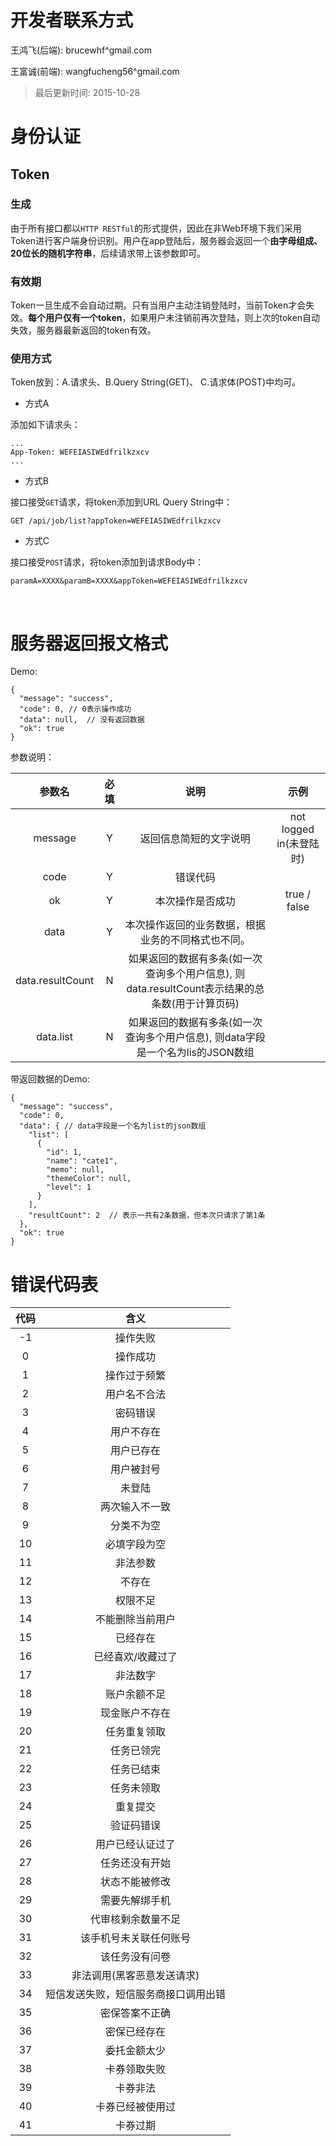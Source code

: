 # 开发者联系方式

王鸿飞(后端): brucewhf^gmail.com

王富诚(前端): wangfucheng56^gmail.com



> 最后更新时间: 2015-10-28



# 身份认证

## Token

### 生成

由于所有接口都以`HTTP RESTful`的形式提供，因此在非Web环境下我们采用Token进行客户端身份识别。用户在app登陆后，服务器会返回一个**由字母组成、20位长的随机字符串**，后续请求带上该参数即可。



### 有效期

Token一旦生成不会自动过期。只有当用户主动注销登陆时，当前Token才会失效。**每个用户仅有一个token**，如果用户未注销前再次登陆，则上次的token自动失效，服务器最新返回的token有效。



### 使用方式

Token放到：A.请求头、B.Query String(GET)、 C.请求体(POST)中均可。

- 方式A

添加如下请求头：

``` 
...
App-Token: WEFEIASIWEdfrilkzxcv
...
```

- 方式B

接口接受`GET`请求，将token添加到URL Query String中：

``` 
GET /api/job/list?appToken=WEFEIASIWEdfrilkzxcv
```

- 方式C

接口接受`POST`请求，将token添加到请求Body中：

``` 
paramA=XXXX&paramB=XXXX&appToken=WEFEIASIWEdfrilkzxcv
```

​

# 服务器返回报文格式

Demo:

``` 
{
  "message": "success",
  "code": 0, // 0表示操作成功
  "data": null,  // 没有返回数据
  "ok": true
}
```

参数说明：

|       参数名        |  必填  |                    说明                    |         示例          |
| :--------------: | :--: | :--------------------------------------: | :-----------------: |
|     message      |  Y   |               返回信息简短的文字说明                | not logged in(未登陆时) |
|       code       |  Y   |                   错误代码                   |                     |
|        ok        |  Y   |                 本次操作是否成功                 |    true / false     |
|       data       |  Y   |        本次操作返回的业务数据，根据业务的不同格式也不同。         |                     |
| data.resultCount |  N   | 如果返回的数据有多条(如一次查询多个用户信息), 则data.resultCount表示结果的总条数(用于计算页码) |                     |
|    data.list     |  N   | 如果返回的数据有多条(如一次查询多个用户信息), 则data字段是一个名为lis的JSON数组 |                     |

带返回数据的Demo:

``` 
{
  "message": "success",
  "code": 0,
  "data": { // data字段是一个名为list的json数组
    "list": [
      {
        "id": 1,
        "name": "cate1",
        "memo": null,
        "themeColor": null,
        "level": 1
      }
    ],
    "resultCount": 2  // 表示一共有2条数据，但本次只请求了第1条
  },
  "ok": true
}
```



# 错误代码表

|  代码  |         含义         |
| :--: | :----------------: |
|  -1  |        操作失败        |
|  0   |        操作成功        |
|  1   |       操作过于频繁       |
|  2   |       用户名不合法       |
|  3   |        密码错误        |
|  4   |       用户不存在        |
|  5   |       用户已存在        |
|  6   |       用户被封号        |
|  7   |        未登陆         |
|  8   |      两次输入不一致       |
|  9   |       分类不为空        |
|  10  |       必填字段为空       |
|  11  |        非法参数        |
|  12  |        不存在         |
|  13  |        权限不足        |
|  14  |      不能删除当前用户      |
|  15  |        已经存在        |
|  16  |     已经喜欢/收藏过了      |
|  17  |        非法数字        |
|  18  |       账户余额不足       |
|  19  |      现金账户不存在       |
|  20  |       任务重复领取       |
|  21  |       任务已领完        |
|  22  |       任务已结束        |
|  23  |       任务未领取        |
|  24  |        重复提交        |
|  25  |       验证码错误        |
|  26  |      用户已经认证过了      |
|  27  |      任务还没有开始       |
|  28  |      状态不能被修改       |
|  29  |      需要先解绑手机       |
|  30  |     代审核剩余数量不足      |
|  31  |    该手机号未关联任何账号     |
|  32  |      该任务没有问卷       |
|  33  |   非法调用(黑客恶意发送请求)   |
|  34  | 短信发送失败，短信服务商接口调用出错 |
|  35  |      密保答案不正确       |
|  36  |       密保已经存在       |
|  37  |       委托金额太少       |
|  38  |       卡券领取失败       |
|  39  |        卡券非法        |
|  40  |      卡券已经被使用过      |
|  41  |        卡券过期        |